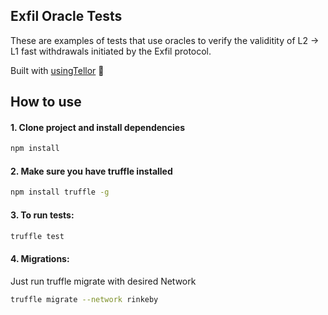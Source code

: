 
## Exfil Oracle Tests
These are examples of tests that use oracles to verify the validitity of L2 -> L1 fast withdrawals initiated by the Exfil protocol.

Built with [usingTellor](https://github.com/tellor-io/usingtellor) 💙

## How to use 
#### 1. Clone project and install dependencies

```bash
npm install 
```

#### 2. Make sure you have truffle installed

```bash
npm install truffle -g
```

#### 3. To run tests:

```bash
truffle test
```

#### 4. Migrations:
Just run truffle migrate with desired Network

```bash
truffle migrate --network rinkeby
```
